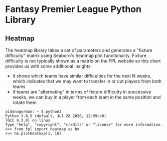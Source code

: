 # Fantasy Premier League Python Library

## Heatmap
The heatmap library takes a set of parameters and generates a "fixture difficulty" matrix using Seaborn's heatmap plot functionality. Fixture difficulty is not typically shown as a matrix on the FPL website so this chart provides us with some additional insights:
* it shows which teams have similar difficulties for the next N weeks, which indicates that we may want to transfer in or out players from both teams
* if teams are "alternating" in terms of fixture difficulty in successive weeks, we can buy in a player from each team in the same position and rotate them

```
aidanogorman: ~ $ python3
Python 3.8.5 (default, Jul 28 2020, 12:59:40) 
[GCC 9.3.0] on linux
Type "help", "copyright", "credits" or "license" for more information.
>>> from fpl import heatmap as hm
>>> hm.plotHeatmap(1, 10)
```
